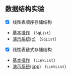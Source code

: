 ## **数据结构实验**
- [x] 线性表顺序存储结构 
- [基本操作](./data_structure_experiment/SqList/SqList.c) （`SqList`）
- [演示系统(c)](./data_structure_experiment/SqList/SqList_ADT.c) （`SqList`）
- [x] 线性表链式存储结构  
- [基本操作](./data_structure_experiment/LinkList/LinkList.c) （`LinkList`）
- [演示系统(cpp)](./data_structure_experiment/LinkList/LinkList_ADT(cpp).cpp) （`LinkList`）

